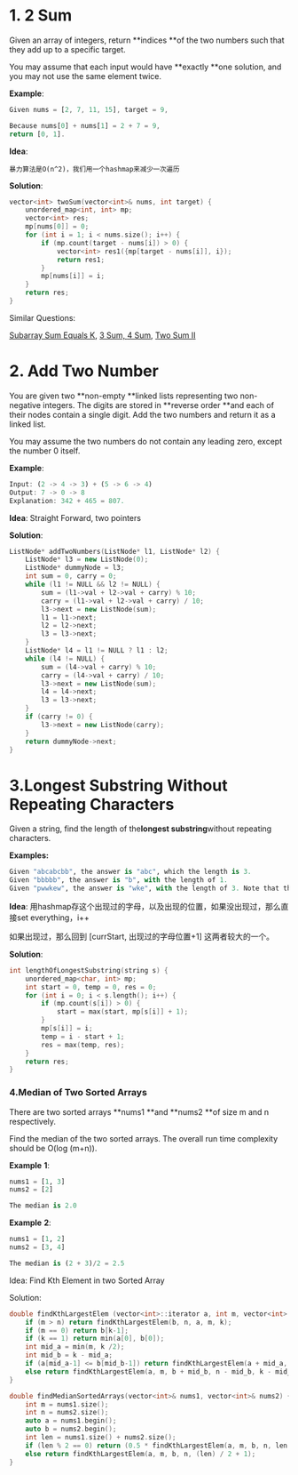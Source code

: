 # 1. 2 Sum

Given an array of integers, return **indices **of the two numbers such that they add up to a specific target.

You may assume that each input would have **exactly **one solution, and you may not use the same element twice.

**Example**:

```js
Given nums = [2, 7, 11, 15], target = 9,

Because nums[0] + nums[1] = 2 + 7 = 9,
return [0, 1].
```

**Idea**:

```
暴力算法是O(n^2)，我们用一个hashmap来减少一次遍历
```

**Solution**:

```cpp
vector<int> twoSum(vector<int>& nums, int target) {
    unordered_map<int, int> mp;
    vector<int> res;
    mp[nums[0]] = 0;
    for (int i = 1; i < nums.size(); i++) {
        if (mp.count(target - nums[i]) > 0) {
            vector<int> res1({mp[target - nums[i]], i});
            return res1;
        }
        mp[nums[i]] = i;
    }
    return res;
}
```

Similar Questions:

[Subarray Sum Equals K](https://leetcode.com/problems/subarray-sum-equals-k/description/), [3 Sum, ](https://leetcode.com/problems/3sum/description/)[4 Sum](https://leetcode.com/problems/4sum/description/), [Two Sum II](https://leetcode.com/problems/two-sum-ii-input-array-is-sorted/description/)

# 2. Add Two Number

You are given two **non-empty **linked lists representing two non-negative integers. The digits are stored in **reverse order **and each of their nodes contain a single digit. Add the two numbers and return it as a linked list.

You may assume the two numbers do not contain any leading zero, except the number 0 itself.

**Example**:

```js
Input: (2 -> 4 -> 3) + (5 -> 6 -> 4)
Output: 7 -> 0 -> 8
Explanation: 342 + 465 = 807.
```

**Idea**: Straight Forward, two pointers

**Solution**:

```cpp
ListNode* addTwoNumbers(ListNode* l1, ListNode* l2) {
    ListNode* l3 = new ListNode(0);
    ListNode* dummyNode = l3;
    int sum = 0, carry = 0;
    while (l1 != NULL && l2 != NULL) {
        sum = (l1->val + l2->val + carry) % 10;
        carry = (l1->val + l2->val + carry) / 10;
        l3->next = new ListNode(sum);
        l1 = l1->next;
        l2 = l2->next;
        l3 = l3->next;
    }
    ListNode* l4 = l1 != NULL ? l1 : l2;
    while (l4 != NULL) {
        sum = (l4->val + carry) % 10;
        carry = (l4->val + carry) / 10;
        l3->next = new ListNode(sum);
        l4 = l4->next;
        l3 = l3->next;
    }
    if (carry != 0) {
        l3->next = new ListNode(carry);
    }
    return dummyNode->next;
}
```



# 3.Longest Substring Without Repeating Characters

Given a string, find the length of the**longest substring**without repeating characters.

**Examples:**

```py
Given "abcabcbb", the answer is "abc", which the length is 3.
Given "bbbbb", the answer is "b", with the length of 1.
Given "pwwkew", the answer is "wke", with the length of 3. Note that the answer must be a substring,"pwke"is asubsequenceand not a substring.
```

  
**Idea**: 用hashmap存这个出现过的字母，以及出现的位置，如果没出现过，那么直接set everything，i++

如果出现过，那么回到 \[currStart, 出现过的字母位置+1\] 这两者较大的一个。

**Solution**:

```cpp
int lengthOfLongestSubstring(string s) {
    unordered_map<char, int> mp;
    int start = 0, temp = 0, res = 0;
    for (int i = 0; i < s.length(); i++) {
        if (mp.count(s[i]) > 0) {
            start = max(start, mp[s[i]] + 1);
        }
        mp[s[i]] = i;
        temp = i - start + 1;
        res = max(temp, res);
    }
    return res;
}
```



### 4.Median of Two Sorted Arrays

  
There are two sorted arrays **nums1 **and **nums2 **of size m and n respectively.

Find the median of the two sorted arrays. The overall run time complexity should be O\(log \(m+n\)\).

**Example** **1**:

```py
nums1 = [1, 3]
nums2 = [2]

The median is 2.0
```

**Example** **2**:

```py
nums1 = [1, 2]
nums2 = [3, 4]

The median is (2 + 3)/2 = 2.5
```

Idea: Find Kth Element in two Sorted Array

Solution:

```cpp
double findKthLargestElem (vector<int>::iterator a, int m, vector<int>::iterator b, int n, int k) {
    if (m > n) return findKthLargestElem(b, n, a, m, k);
    if (m == 0) return b[k-1];
    if (k == 1) return min(a[0], b[0]);
    int mid_a = min(m, k /2);
    int mid_b = k - mid_a;
    if (a[mid_a-1] <= b[mid_b-1]) return findKthLargestElem(a + mid_a, m - mid_a, b, n, k - mid_a);
    else return findKthLargestElem(a, m, b + mid_b, n - mid_b, k - mid_b);
}

double findMedianSortedArrays(vector<int>& nums1, vector<int>& nums2) {
    int m = nums1.size();
    int n = nums2.size();
    auto a = nums1.begin();
    auto b = nums2.begin();
    int len = nums1.size() + nums2.size();
    if (len % 2 == 0) return (0.5 * findKthLargestElem(a, m, b, n, len / 2) + 0.5 * findKthLargestElem(a, m, b, n, (len / 2) + 1));
    else return findKthLargestElem(a, m, b, n, (len) / 2 + 1);
}
```



